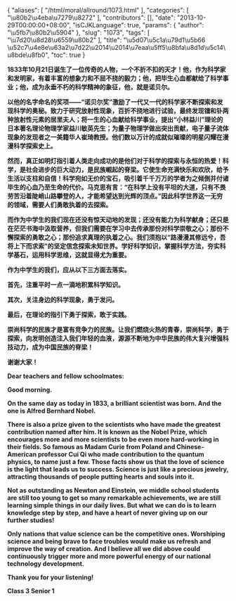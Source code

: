 {
    "aliases": [
        "/html/moral/allround/1073.html"
    ],
    "categories": [
        "\u80b2\u4eba\u7279\u8272"
    ],
    "contributors": [],
    "date": "2013-10-29T00:00:00+08:00",
    "isCJKLanguage": true,
    "params": {
        "author": "\u5fb7\u80b2\u5904"
    },
    "slug": "1073",
    "tags": [
        "\u7d20\u8d28\u6559\u80b2"
    ],
    "title": "\u5d07\u5c1a\u79d1\u5b66 \u52c7\u4e8e\u63a2\u7d22\u2014\u2014\u7eaa\u5ff5\u8bfa\u8d1d\u5c14\u8bde\u8fb0",
    "toc": true
}

**1833****年****10****月****21****日****诞生了一位传奇的人物，一个不折不扣的天才！他，作为科学家和发明家，有着丰富的想象力和不屈不挠的毅力；他，把毕生心血都献给了科学事业；他，成为永垂不朽的科学精神的象征，他，就是诺贝尔。**




**以他的名字命名的奖项——“诺贝尔奖”激励了一代又一代的科学家不断探索和发现科学的奥秘。致力于研究放射性现象，百折不挠地进行试验，最终发现镭和钋两种放射性元素的居里夫人；将一生的心血献给科学事业，提出“小林益川”理论的日本著名理论物理学家益川敏英先生；为量子物理学做出突出贡献，电子量子流体现象的发现者之一美籍华人崔琦教授。他们数以万计的成就似璀璨的明星闪耀在漫漫科学探索史上。**




**然而，真正如明灯指引着人类走向成功的是他们对于科学的探索与永恒的热爱！科学，是社会进步的巨大动力，是民族崛起的脊梁。它使生命充满快乐和欢欣，给予生活以支柱和自信！科学宛如无价的宝石，吸引着千千万万的学者为之倾倒并付诸毕生的心血乃至生命的代价。马克思有言：“****在科学上没有平坦的大道，只有不畏劳苦沿着陡峭山路攀登的人，才能希望达到光辉的顶点。”因此****科学世界这一无穷的领域，需要人们勇敢执着的去探索。**




**而作为中学生的我们现在还没有惊天动地的发现；还没有能力为科学献身；还只是在茫茫书海中汲取营养，但我们需要在学习中去传承那份对科学崇敬之心；那份不懈探索的勇敢之心；那份追求真理的执着之心。我们须抱以“路漫漫其修远兮，吾将上下而求索”的坚定信念探索未知世界。学好科学知识，掌握科学方法，夯实科学基石，运用科学思维，这就显得尤为重要。**




**作为中学生的我们，应从以下三方面去落实。**




**首先，注重平时一点一滴地积累科学知识。**




**其次，关注身边的科学现象，勇于发问。**




**最后，在理论的指引下勇于探索，敢于实践。**




**崇尚科学的民族才是富有竞争力的民族。让我们燃烧火热的青春，崇尚科学，勇于探索，向发明创造注入我们年轻的血液，源源不断地为中华民族的伟大复兴增强科技动力，成为中国民族的脊梁！**




**谢谢大家！**














**Dear teachers and fellow schoolmates:** 




**Good
morning.** 




**On the same
day as today in 1833, a brilliant scientist was born. And the one is Alfred
Bernhard Nobel.** 




**There is
also a prize given to the scientists who have made the greatest contribution named
after him. It is known as the Nobel Prize, which encourages more and more scientists
to be even more hard-working in their fields. So famous as Madam Curie from Poland
and Chinese-American professor Cui Qi who made contribution to the quantum
physics, to name just a few. Those facts show us that the love of science is
the light that leads us to success. Science is just like a precious jewelry,
attracting thousands of people putting hearts and souls into it.** 




**Not as outstanding as Newton and Einstein, we
middle school students are still too young to get so many remarkable
achievements, we are still learning simple things in our daily lives. But what
we can do is to learn knowledge step by step, and have a heart of never giving
up on our further studies!** 




**Only nations that value science can be the
competitive ones. Worshiping science and being brave to face troubles would
make us refresh and improve the way of creation. And I believe all we did above
could continuously trigger more and more powerful energy of our national technology
development.** 




**Thank you
for your listening!** 




**Class 3
Senior 1** 










  



